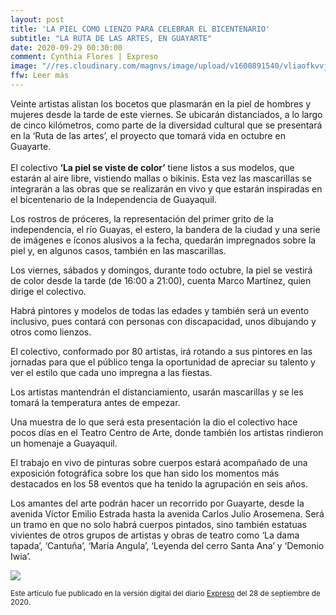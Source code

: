 ```yaml
---
layout: post
title: 'LA PIEL COMO LIENZO PARA CELEBRAR EL BICENTENARIO'
subtitle: "LA RUTA DE LAS ARTES, EN GUAYARTE"
date: 2020-09-29 00:30:00
comment: Cynthia Flores | Expreso
image: "//res.cloudinary.com/magnvs/image/upload/v1600891540/vliaofkvvjxcuzikgyuk.jpg"
ffw: Leer más
---
```

Veinte artistas alistan los bocetos que plasmarán en la piel de hombres y mujeres desde la tarde de este viernes. Se ubicarán distanciados, a lo largo de cinco kilómetros, como parte de la diversidad cultural que se presentará en la ‘Ruta de las artes’, el proyecto que tomará vida en octubre en Guayarte.<br/><br/>El colectivo **‘La piel se viste de color’** tiene listos a sus modelos, que estarán al aire libre, vistiendo mallas o bikinis. Esta vez las mascarillas se integrarán a las obras que se realizarán en vivo y que estarán inspiradas en el bicentenario de la Independencia de Guayaquil.

Los rostros de próceres, la representación del primer grito de la independencia, el río Guayas, el estero, la bandera de la ciudad y una serie de imágenes e íconos alusivos a la fecha, quedarán impregnados sobre la piel y, en algunos casos, también en las mascarillas.

Los viernes, sábados y domingos, durante todo octubre, la piel se vestirá de color desde la tarde (de 16:00 a 21:00), cuenta Marco Martínez, quien dirige el colectivo.

Habrá pintores y modelos de todas las edades y también será un evento inclusivo, pues contará con personas con discapacidad, unos dibujando y otros como lienzos.

El colectivo, conformado por 80 artistas, irá rotando a sus pintores en las jornadas para que el público tenga la oportunidad de apreciar su talento y ver el estilo que cada uno impregna a las fiestas.

Los artistas mantendrán el distanciamiento, usarán mascarillas y se les tomará la temperatura antes de empezar.

Una muestra de lo que será esta presentación la dio el colectivo hace pocos días en el Teatro Centro de Arte, donde también los artistas rindieron un homenaje a Guayaquil.

El trabajo en vivo de pinturas sobre cuerpos estará acompañado de una exposición fotográfica sobre los que han sido los momentos más destacados en los 58 eventos que ha tenido la agrupación en seis años.

Los amantes del arte podrán hacer un recorrido por Guayarte, desde la avenida Víctor Emilio Estrada hasta la avenida Carlos Julio Arosemena. Será un tramo en que no solo habrá cuerpos pintados, sino también estatuas vivientes de otros grupos de artistas y obras de teatro como ‘La dama tapada’, ‘Cantuña’, ‘María Angula’, ‘Leyenda del cerro Santa Ana’ y ‘Demonio Iwia’.

![](//res.cloudinary.com/magnvs/image/upload/v1601441226/olumhqxrrouvkakzcajy.jpg)

<small>Este artículo fue publicado en la versión digital del diario [Expreso](//www.expreso.ec/buenavida/piel-lienzo-celebrar-bicentenario-90838.html) del 28 de septiembre de 2020.</small>
